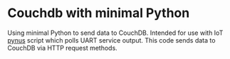 # Couchdb with minimal Python

Using minimal Python to send data to CouchDB. Intended for use with IoT [pynus](https://github.com/aykevl/pynus) script which polls UART service output. This code sends data to CouchDB via HTTP request methods. 
